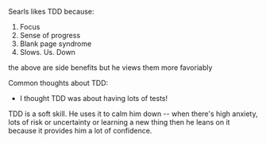 Searls likes TDD because:

1. Focus
2. Sense of progress
3. Blank page syndrome
4. Slows. Us. Down

the above are side benefits but he views them more favoriably

Common thoughts about TDD:
* I thought TDD was about having lots of tests!

TDD is a soft skill. He uses it to calm him down -- when there's high anxiety, lots of risk or uncertainty or learning a new thing then he leans on it because it provides him a lot of confidence.
